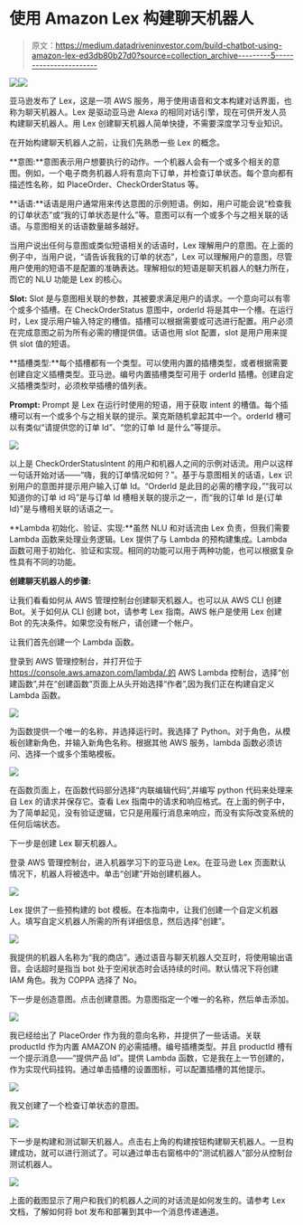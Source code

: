 # 使用 Amazon Lex 构建聊天机器人

> 原文：<https://medium.datadriveninvestor.com/build-chatbot-using-amazon-lex-ed3db80b27d0?source=collection_archive---------5----------------------->

[![](img/ff548bf64d7807fcfadcf8fe6f2a539f.png)](http://www.track.datadriveninvestor.com/1B9E)![](img/12d5e1e4f4267a806626be1ed802e203.png)

亚马逊发布了 Lex，这是一项 AWS 服务，用于使用语音和文本构建对话界面，也称为聊天机器人。Lex 是驱动亚马逊 Alexa 的相同对话引擎，现在可供开发人员构建聊天机器人。用 Lex 创建聊天机器人简单快捷，不需要深度学习专业知识。

在开始构建聊天机器人之前，让我们先熟悉一些 Lex 的概念。

**意图:**意图表示用户想要执行的动作。一个机器人会有一个或多个相关的意图。例如，一个电子商务机器人将有意向下订单，并检查订单状态。每个意向都有描述性名称，如 PlaceOrder、CheckOrderStatus 等。

**话语:**话语是用户通常用来传达意图的示例短语。例如，用户可能会说“检查我的订单状态”或“我的订单状态是什么”等。意图可以有一个或多个与之相关联的话语。与意图相关的话语数量越多越好。

当用户说出任何与意图或类似短语相关的话语时，Lex 理解用户的意图。在上面的例子中，当用户说，“请告诉我我的订单的状态”，Lex 可以理解用户的意图，尽管用户使用的短语不是配置的准确表达。理解相似的短语是聊天机器人的魅力所在，而它的 NLU 功能是 Lex 的核心。

**Slot:** Slot 是与意图相关联的参数，其被要求满足用户的请求。一个意向可以有零个或多个插槽。在 CheckOrderStatus 意图中，orderId 将是其中一个槽。在运行时，Lex 提示用户输入特定的槽值。插槽可以根据需要或可选进行配置。用户必须在完成意图之前为所有必需的槽提供值。话语也用 slot 配置，slot 是用户用来提供 slot 值的短语。

**插槽类型:**每个插槽都有一个类型。可以使用内置的插槽类型，或者根据需要创建自定义插槽类型。亚马逊。编号内置插槽类型可用于 orderId 插槽。创建自定义插槽类型时，必须枚举插槽的值列表。

**Prompt:** Prompt 是 Lex 在运行时使用的短语，用于获取 intent 的槽值。每个插槽可以有一个或多个与之相关联的提示。莱克斯随机拿起其中一个。orderId 槽可以有类似“请提供您的订单 Id”、“您的订单 Id 是什么”等提示。

![](img/c751fca3e22cca66e6eeedc4cae90c23.png)

以上是 CheckOrderStatusIntent 的用户和机器人之间的示例对话流。用户以这样一句话开始对话——“嗨，我的订单情况如何？”。基于与意图相关的话语，Lex 识别用户的意图并提示用户输入订单 Id。“OrderId 是此目的必需的槽字段，”“我可以知道你的订单 id 吗”是与订单 Id 槽相关联的提示之一，而“我的订单 Id 是{订单 Id}”是与槽相关联的话语之一。

**Lambda 初始化、验证、实现:**虽然 NLU 和对话流由 Lex 负责，但我们需要 Lambda 函数来处理业务逻辑。Lex 提供了与 Lambda 的预构建集成。Lambda 函数可用于初始化、验证和实现。相同的功能可以用于两种功能，也可以根据复杂性具有不同的功能。

**创建聊天机器人的步骤:**

让我们看看如何从 AWS 管理控制台创建聊天机器人。也可以从 AWS CLI 创建 Bot。关于如何从 CLI 创建 bot，请参考 Lex 指南。AWS 帐户是使用 Lex 创建 Bot 的先决条件。如果您没有帐户，请创建一个帐户。

让我们首先创建一个 Lambda 函数。

登录到 AWS 管理控制台，并打开位于 https://console.aws.amazon.com/lambda/.的 AWS Lambda 控制台，选择“创建函数”,并在“创建函数”页面上从头开始选择“作者”,因为我们正在构建自定义 Lambda 函数。

![](img/28bd0fb3869b08e8b21135128dc13384.png)

为函数提供一个唯一的名称，并选择运行时。我选择了 Python。对于角色，从模板创建新角色，并输入新角色名称。根据其他 AWS 服务，lambda 函数必须访问、选择一个或多个策略模板。

![](img/848d4dc9f831fa8422a61627568dd6ac.png)

在函数页面上，在函数代码部分选择“内联编辑代码”,并编写 python 代码来处理来自 Lex 的请求并保存它。查看 Lex 指南中的请求和响应格式。在上面的例子中，为了简单起见，没有验证逻辑，它只是用履行消息来响应，而没有实际改变系统的任何后端状态。

下一步是创建 Lex 聊天机器人。

登录 AWS 管理控制台，进入机器学习下的亚马逊 Lex。在亚马逊 Lex 页面默认情况下，机器人将被选中。单击“创建”开始创建机器人。

![](img/19e6320a0a5612489f12e2dd572e92f1.png)

Lex 提供了一些预构建的 bot 模板。在本指南中，让我们创建一个自定义机器人。填写自定义机器人所需的所有详细信息，然后选择“创建”。

![](img/7f6fefe7dfd981412637b365f7aa2e95.png)

我提供的机器人名称为“我的商店”。通过语音与聊天机器人交互时，将使用输出语音。会话超时是指当 bot 处于空闲状态时会话持续的时间。默认情况下将创建 IAM 角色。我为 COPPA 选择了 No。

下一步是创造意图。点击创建意图。为意图指定一个唯一的名称，然后单击添加。

![](img/afd19df1575dcdebca30e67ab41e3d46.png)

我已经给出了 PlaceOrder 作为我的意向名称，并提供了一些话语。关联 productId 作为内置 AMAZON 的必需插槽。编号插槽类型。并且 productId 槽有一个提示消息——“提供产品 Id”。提供 Lambda 函数，它是我在上一节创建的，作为实现代码挂钩。通过单击插槽的设置图标，可以配置插槽的其他提示。

![](img/6647b3c2c844b93d3ace013f6ee33d22.png)

我又创建了一个检查订单状态的意图。

![](img/df56c720e94b5a8a6b3a5c37576abb0f.png)

下一步是构建和测试聊天机器人。点击右上角的构建按钮构建聊天机器人。一旦构建成功，就可以进行测试了。可以通过单击右窗格中的“测试机器人”部分从控制台测试机器人。

![](img/61131ff01db2a75fdaedcf194232f03e.png)

上面的截图显示了用户和我们的机器人之间的对话流是如何发生的。请参考 Lex 文档，了解如何将 bot 发布和部署到其中一个消息传递通道。
